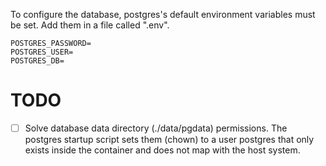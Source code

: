 To configure the database, postgres's default environment variables
must be set. Add them in a file called ".env".

```
POSTGRES_PASSWORD=
POSTGRES_USER=
POSTGRES_DB=
```

# TODO

- [ ] Solve database data directory (./data/pgdata) permissions.
The postgres startup script sets them (chown) to a user postgres that only exists inside the container and does not map with the host system.
